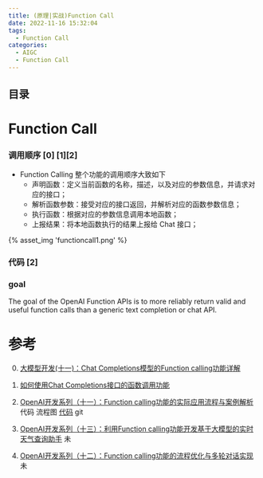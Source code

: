 ```yaml
---
title: (原理|实战)Function Call
date: 2022-11-16 15:32:04
tags:
  - Function Call
categories: 
  - AIGC
  - Function Call  
---
```


<p></p>
<!-- more -->

## 目录
<!-- toc -->

# Function Call
### 调用顺序  [0] [1][2]

+ Function Calling 整个功能的调用顺序大致如下
  - 声明函数：定义当前函数的名称，描述，以及对应的参数信息，并请求对应的接口；
  - 解析函数参数：接受对应的接口返回，并解析对应的函数参数信息；
  - 执行函数：根据对应的参数信息调用本地函数；
  - 上报结果：将本地函数执行的结果上报给 Chat 接口；

{% asset_img 'functioncall1.png' %}

### 代码 [2]



### goal

 The goal of the OpenAI Function APIs is to more reliably return valid and useful function calls than a generic text completion or chat API.



# 参考
0. [大模型开发(十一)：Chat Completions模型的Function calling功能详解](http://lihuaxi.xjx100.cn/news/1382737.html) 

1. [如何使用Chat Completions接口的函数调用功能](https://www.duidaima.com/Group/Topic/OtherTools/13709)

2. [OpenAI开发系列（十一）：Function calling功能的实际应用流程与案例解析](https://blog.csdn.net/Lvbaby_/article/details/131892482)   代码  流程图
   [代码](https://github.com/www6v/AIGC/tree/master/basic/Function-calling)  git

101. [OpenAI开发系列（十三）：利用Function calling功能开发基于大模型的实时天气查询助手](https://blog.csdn.net/Lvbaby_/article/details/131933871) 未

102. [OpenAI开发系列（十二）：Function calling功能的流程优化与多轮对话实现](https://blog.csdn.net/Lvbaby_/article/details/131912170) 未

